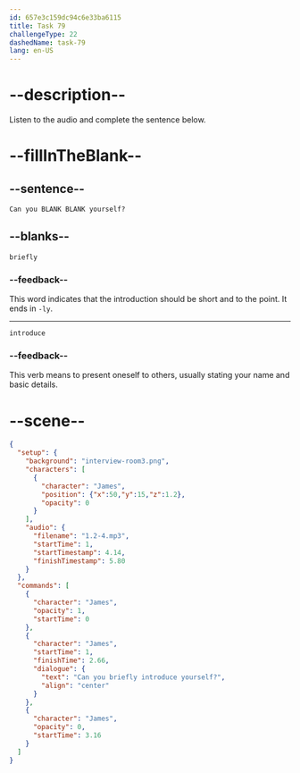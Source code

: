 ```yaml
---
id: 657e3c159dc94c6e33ba6115
title: Task 79
challengeType: 22
dashedName: task-79
lang: en-US
---
```


<!--
AUDIO REFERENCE:
James: Can you briefly introduce yourself?
-->

# --description--

Listen to the audio and complete the sentence below.

# --fillInTheBlank--

## --sentence--

`Can you BLANK BLANK yourself?`

## --blanks--

`briefly`

### --feedback--

This word indicates that the introduction should be short and to the point. It ends in `-ly`.

---

`introduce`

### --feedback--

This verb means to present oneself to others, usually stating your name and basic details.

# --scene--

```json
{
  "setup": {
    "background": "interview-room3.png",
    "characters": [
      {
        "character": "James",
        "position": {"x":50,"y":15,"z":1.2},
        "opacity": 0
      }
    ],
    "audio": {
      "filename": "1.2-4.mp3",
      "startTime": 1,
      "startTimestamp": 4.14,
      "finishTimestamp": 5.80
    }
  },
  "commands": [
    {
      "character": "James",
      "opacity": 1,
      "startTime": 0
    },
    {
      "character": "James",
      "startTime": 1,
      "finishTime": 2.66,
      "dialogue": {
        "text": "Can you briefly introduce yourself?",
        "align": "center"
      }
    },
    {
      "character": "James",
      "opacity": 0,
      "startTime": 3.16
    }
  ]
}
```
